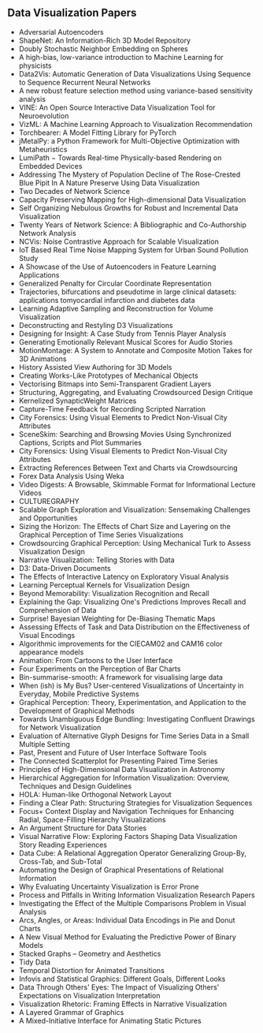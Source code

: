 
<h2>Data Visualization Papers</h2>


<ul>

                             

 <li><a target="_blank" href="https://github.com/manjunath5496/Data-Visualization-Papers/blob/master/dv(1).pdf" style="text-decoration:none;">Adversarial Autoencoders</a></li>

 <li><a target="_blank" href="https://github.com/manjunath5496/Data-Visualization-Papers/blob/master/dv(2).pdf" style="text-decoration:none;">ShapeNet: An Information-Rich 3D Model Repository</a></li>

<li><a target="_blank" href="https://github.com/manjunath5496/Data-Visualization-Papers/blob/master/dv(3).pdf" style="text-decoration:none;">Doubly Stochastic Neighbor Embedding on Spheres</a></li>
 <li><a target="_blank" href="https://github.com/manjunath5496/Data-Visualization-Papers/blob/master/dv(4).pdf" style="text-decoration:none;">A high-bias, low-variance introduction to Machine Learning for physicists</a></li>                              
<li><a target="_blank" href="https://github.com/manjunath5496/Data-Visualization-Papers/blob/master/dv(5).pdf" style="text-decoration:none;">Data2Vis: Automatic Generation of Data Visualizations Using Sequence to Sequence Recurrent Neural Networks</a></li>
<li><a target="_blank" href="https://github.com/manjunath5496/Data-Visualization-Papers/blob/master/dv(6).pdf" style="text-decoration:none;">A new robust feature selection method using variance-based sensitivity analysis</a></li>
 <li><a target="_blank" href="https://github.com/manjunath5496/Data-Visualization-Papers/blob/master/dv(7).pdf" style="text-decoration:none;">VINE: An Open Source Interactive Data Visualization Tool for Neuroevolution</a></li>

 <li><a target="_blank" href="https://github.com/manjunath5496/Data-Visualization-Papers/blob/master/dv(8).pdf" style="text-decoration:none;"> VizML: A Machine Learning Approach to Visualization Recommendation </a></li>
   <li><a target="_blank" href="https://github.com/manjunath5496/Data-Visualization-Papers/blob/master/dv(9).pdf" style="text-decoration:none;">Torchbearer: A Model Fitting Library for PyTorch</a></li>
  
   
 <li><a target="_blank" href="https://github.com/manjunath5496/Data-Visualization-Papers/blob/master/dv(10).pdf" style="text-decoration:none;">jMetalPy: a Python Framework for Multi-Objective Optimization with Metaheuristics </a></li>                              
<li><a target="_blank" href="https://github.com/manjunath5496/Data-Visualization-Papers/blob/master/dv(11).pdf" style="text-decoration:none;">LumiPath &minus; Towards Real-time Physically-based Rendering on Embedded Devices</a></li>
<li><a target="_blank" href="https://github.com/manjunath5496/Data-Visualization-Papers/blob/master/dv(12).pdf" style="text-decoration:none;">Addressing The Mystery of Population Decline of The Rose-Crested Blue Pipit In A Nature Preserve Using Data Visualization</a></li>
<li><a target="_blank" href="https://github.com/manjunath5496/Data-Visualization-Papers/blob/master/dv(13).pdf" style="text-decoration:none;">Two Decades of Network Science</a></li>

<li><a target="_blank" href="https://github.com/manjunath5496/Data-Visualization-Papers/blob/master/dv(14).pdf" style="text-decoration:none;">Capacity Preserving Mapping for High-dimensional Data Visualization</a></li>
                              
<li><a target="_blank" href="https://github.com/manjunath5496/Data-Visualization-Papers/blob/master/dv(15).pdf" style="text-decoration:none;">Self Organizing Nebulous Growths for Robust and Incremental Data Visualization</a></li>

<li><a target="_blank" href="https://github.com/manjunath5496/Data-Visualization-Papers/blob/master/dv(16).pdf" style="text-decoration:none;">Twenty Years of Network Science:
A Bibliographic and Co-Authorship Network Analysis</a></li>

  <li><a target="_blank" href="https://github.com/manjunath5496/Data-Visualization-Papers/blob/master/dv(17).pdf" style="text-decoration:none;">NCVis: Noise Contrastive Approach for Scalable Visualization</a></li>   
  
<li><a target="_blank" href="https://github.com/manjunath5496/Data-Visualization-Papers/blob/master/dv(18).pdf" style="text-decoration:none;">IoT Based Real Time Noise Mapping System for Urban Sound Pollution Study</a></li> 

  
<li><a target="_blank" href="https://github.com/manjunath5496/Data-Visualization-Papers/blob/master/dv(19).pdf" style="text-decoration:none;">A Showcase of the Use of Autoencoders in Feature Learning Applications</a></li> 

<li><a target="_blank" href="https://github.com/manjunath5496/Data-Visualization-Papers/blob/master/dv(20).pdf" style="text-decoration:none;">Generalized Penalty for Circular Coordinate Representation</a></li>

<li><a target="_blank" href="https://github.com/manjunath5496/Data-Visualization-Papers/blob/master/dv(21).pdf" style="text-decoration:none;">Trajectories, bifurcations and pseudotime in large clinical datasets: applications tomyocardial infarction and diabetes data</a></li>
<li><a target="_blank" href="https://github.com/manjunath5496/Data-Visualization-Papers/blob/master/dv(22).pdf" style="text-decoration:none;">Learning Adaptive Sampling and Reconstruction for Volume Visualization</a></li> 
 <li><a target="_blank" href="https://github.com/manjunath5496/Data-Visualization-Papers/blob/master/dv(23).pdf" style="text-decoration:none;">Deconstructing and Restyling D3 Visualizations</a></li> 
 

   <li><a target="_blank" href="https://github.com/manjunath5496/Data-Visualization-Papers/blob/master/dv(24).pdf" style="text-decoration:none;">Designing for Insight: A Case Study from Tennis Player Analysis</a></li>
 
   <li><a target="_blank" href="https://github.com/manjunath5496/Data-Visualization-Papers/blob/master/dv(25).pdf" style="text-decoration:none;">Generating Emotionally Relevant Musical Scores for Audio Stories</a></li>                              
 <li><a target="_blank" href="https://github.com/manjunath5496/Data-Visualization-Papers/blob/master/dv(26).pdf" style="text-decoration:none;">MotionMontage: A System to Annotate and Composite Motion Takes for 3D Animations</a></li>
 <li><a target="_blank" href="https://github.com/manjunath5496/Data-Visualization-Papers/blob/master/dv(27).pdf" style="text-decoration:none;">History Assisted View Authoring for 3D Models</a></li>
   
 
   <li><a target="_blank" href="https://github.com/manjunath5496/Data-Visualization-Papers/blob/master/dv(28).pdf" style="text-decoration:none;">Creating Works-Like Prototypes of Mechanical Objects</a></li>
 
   <li><a target="_blank" href="https://github.com/manjunath5496/Data-Visualization-Papers/blob/master/dv(29).pdf" style="text-decoration:none;">Vectorising Bitmaps into Semi-Transparent Gradient Layers </a></li>                              

  <li><a target="_blank" href="https://github.com/manjunath5496/Data-Visualization-Papers/blob/master/dv(30).pdf" style="text-decoration:none;">Structuring, Aggregating, and Evaluating Crowdsourced Design Critique</a></li>
 
   <li><a target="_blank" href="https://github.com/manjunath5496/Data-Visualization-Papers/blob/master/dv(31).pdf" style="text-decoration:none;">Kernelized SynapticWeight Matrices</a></li> 
    <li><a target="_blank" href="https://github.com/manjunath5496/Data-Visualization-Papers/blob/master/dv(32).pdf" style="text-decoration:none;">Capture-Time Feedback for Recording Scripted Narration</a></li> 

   <li><a target="_blank" href="https://github.com/manjunath5496/Data-Visualization-Papers/blob/master/dv(33).pdf" style="text-decoration:none;">City Forensics: Using Visual Elements to Predict Non-Visual City Attributes</a></li>                              

  <li><a target="_blank" href="https://github.com/manjunath5496/Data-Visualization-Papers/blob/master/dv(34).pdf" style="text-decoration:none;">SceneSkim: Searching and Browsing Movies Using Synchronized Captions, Scripts and Plot Summaries</a></li> 
 
  <li><a target="_blank" href="https://github.com/manjunath5496/Data-Visualization-Papers/blob/master/dv(35).pdf" style="text-decoration:none;">City Forensics: Using Visual Elements to Predict Non-Visual City Attributes</a></li> 

  <li><a target="_blank" href="https://github.com/manjunath5496/Data-Visualization-Papers/blob/master/dv(36).pdf" style="text-decoration:none;">Extracting References Between Text and Charts via Crowdsourcing</a></li> 
 
<li><a target="_blank" href="https://github.com/manjunath5496/Data-Visualization-Papers/blob/master/dv(37).pdf" style="text-decoration:none;">Forex Data Analysis Using Weka</a></li>
 <li><a target="_blank" href="https://github.com/manjunath5496/Data-Visualization-Papers/blob/master/dv(38).pdf" style="text-decoration:none;">Video Digests: A Browsable, Skimmable Format for Informational Lecture Videos</a></li>
<li><a target="_blank" href="https://github.com/manjunath5496/Data-Visualization-Papers/blob/master/dv(39).pdf" style="text-decoration:none;">CULTUREGRAPHY</a></li>
 <li><a target="_blank" href="https://github.com/manjunath5496/Data-Visualization-Papers/blob/master/dv(40).pdf" style="text-decoration:none;">Scalable Graph Exploration and Visualization: Sensemaking Challenges and Opportunities</a></li>                              
<li><a target="_blank" href="https://github.com/manjunath5496/Data-Visualization-Papers/blob/master/dv(41).pdf" style="text-decoration:none;">Sizing the Horizon: The Effects of Chart Size and Layering on the Graphical Perception of Time Series Visualizations</a></li>
<li><a target="_blank" href="https://github.com/manjunath5496/Data-Visualization-Papers/blob/master/dv(42).pdf" style="text-decoration:none;">Crowdsourcing Graphical Perception: Using Mechanical Turk to Assess Visualization Design</a></li>
 
  <li><a target="_blank" href="https://github.com/manjunath5496/Data-Visualization-Papers/blob/master/dv(43).pdf" style="text-decoration:none;">Narrative Visualization: Telling Stories with Data</a></li>
 <li><a target="_blank" href="https://github.com/manjunath5496/Data-Visualization-Papers/blob/master/dv(44).pdf" style="text-decoration:none;">D3: Data-Driven Documents</a></li>
   <li><a target="_blank" href="https://github.com/manjunath5496/Data-Visualization-Papers/blob/master/dv(45).pdf" style="text-decoration:none;">The Effects of Interactive Latency on Exploratory Visual Analysis</a></li>  
   
<li><a target="_blank" href="https://github.com/manjunath5496/Data-Visualization-Papers/blob/master/dv(46).pdf" style="text-decoration:none;">Learning Perceptual Kernels for Visualization Design</a></li> 
                             
<li><a target="_blank" href="https://github.com/manjunath5496/Data-Visualization-Papers/blob/master/dv(47).pdf" style="text-decoration:none;">Beyond Memorability: Visualization Recognition and Recall</a></li>
<li><a target="_blank" href="https://github.com/manjunath5496/Data-Visualization-Papers/blob/master/dv(48).pdf" style="text-decoration:none;">Explaining the Gap: Visualizing One's Predictions Improves Recall and Comprehension of Data</a></li>

<li><a target="_blank" href="https://github.com/manjunath5496/Data-Visualization-Papers/blob/master/dv(49).pdf" style="text-decoration:none;">Surprise! Bayesian Weighting for De-Biasing Thematic Maps</a></li>
                              
<li><a target="_blank" href="https://github.com/manjunath5496/Data-Visualization-Papers/blob/master/dv(50).pdf" style="text-decoration:none;">Assessing Effects of Task and Data Distribution on the Effectiveness of Visual Encodings</a></li>
<li><a target="_blank" href="https://github.com/manjunath5496/Data-Visualization-Papers/blob/master/dv(51).pdf" style="text-decoration:none;">Algorithmic improvements for the CIECAM02 and CAM16 color appearance models</a></li>
<li><a target="_blank" href="https://github.com/manjunath5496/Data-Visualization-Papers/blob/master/dv(52).pdf" style="text-decoration:none;">Animation:
From Cartoons to the User Interface</a></li>

<li><a target="_blank" href="https://github.com/manjunath5496/Data-Visualization-Papers/blob/master/dv(53).pdf" style="text-decoration:none;">Four Experiments on the Perception of Bar Charts</a></li>
 
<li><a target="_blank" href="https://github.com/manjunath5496/Data-Visualization-Papers/blob/master/dv(54).pdf" style="text-decoration:none;">Bin-summarise-smooth: A framework for visualising large data </a></li>

<li><a target="_blank" href="https://github.com/manjunath5496/Data-Visualization-Papers/blob/master/dv(55).pdf" style="text-decoration:none;">When (ish) is My Bus? User-centered Visualizations of Uncertainty in Everyday, Mobile Predictive Systems</a></li>
 
  <li><a target="_blank" href="https://github.com/manjunath5496/Data-Visualization-Papers/blob/master/dv(56).pdf" style="text-decoration:none;">Graphical Perception: Theory, Experimentation, and Application to the Development of Graphical Methods</a></li>                              

  <li><a target="_blank" href="https://github.com/manjunath5496/Data-Visualization-Papers/blob/master/dv(57).pdf" style="text-decoration:none;">Towards Unambiguous Edge Bundling: Investigating Confluent Drawings for Network Visualization</a></li>
 
   <li><a target="_blank" href="https://github.com/manjunath5496/Data-Visualization-Papers/blob/master/dv(58).pdf" style="text-decoration:none;">Evaluation of Alternative Glyph Designs for Time Series Data in a Small Multiple Setting</a></li>
    <li><a target="_blank" href="https://github.com/manjunath5496/Data-Visualization-Papers/blob/master/dv(59).pdf" style="text-decoration:none;">Past, Present and Future of
User Interface Software Tools</a></li>
 
  <li><a target="_blank" href="https://github.com/manjunath5496/Data-Visualization-Papers/blob/master/dv(60).pdf" style="text-decoration:none;">The Connected Scatterplot for Presenting Paired Time Series </a></li>
 
   <li><a target="_blank" href="https://github.com/manjunath5496/Data-Visualization-Papers/blob/master/dv(61).pdf" style="text-decoration:none;">Principles of High-Dimensional Data Visualization in Astronomy</a></li>
 
   <li><a target="_blank" href="https://github.com/manjunath5496/Data-Visualization-Papers/blob/master/dv(62).pdf" style="text-decoration:none;">Hierarchical Aggregation for Information Visualization: Overview, Techniques and Design Guidelines</a></li>
 
   <li><a target="_blank" href="https://github.com/manjunath5496/Data-Visualization-Papers/blob/master/dv(63).pdf" style="text-decoration:none;">HOLA: Human-like Orthogonal Network Layout</a></li>                              

  <li><a target="_blank" href="https://github.com/manjunath5496/Data-Visualization-Papers/blob/master/dv(64).pdf" style="text-decoration:none;">Finding a Clear Path: Structuring Strategies for Visualization Sequences</a></li>
 
   <li><a target="_blank" href="https://github.com/manjunath5496/Data-Visualization-Papers/blob/master/dv(65).pdf" style="text-decoration:none;">Focus+ Context Display and Navigation Techniques for Enhancing Radial, Space-Filling Hierarchy Visualizations</a></li> 

   <li><a target="_blank" href="https://github.com/manjunath5496/Data-Visualization-Papers/blob/master/dv(66).pdf" style="text-decoration:none;">An Argument Structure for Data Stories</a></li> 
 
   <li><a target="_blank" href="https://github.com/manjunath5496/Data-Visualization-Papers/blob/master/dv(67).pdf" style="text-decoration:none;">Visual Narrative Flow: Exploring Factors Shaping Data Visualization Story Reading Experiences</a></li>                              

  <li><a target="_blank" href="https://github.com/manjunath5496/Data-Visualization-Papers/blob/master/dv(68).pdf" style="text-decoration:none;">Data Cube: A Relational Aggregation Operator Generalizing Group-By, Cross-Tab, and Sub-Total</a></li> 
 
  
   <li><a target="_blank" href="https://github.com/manjunath5496/Data-Visualization-Papers/blob/master/dv(69).pdf" style="text-decoration:none;">Automating the Design of Graphical Presentations of Relational Information</a></li>                              

  <li><a target="_blank" href="https://github.com/manjunath5496/Data-Visualization-Papers/blob/master/dv(70).pdf" style="text-decoration:none;">Why Evaluating Uncertainty Visualization is Error Prone</a></li> 
  
 
 <li><a target="_blank" href="https://github.com/manjunath5496/Data-Visualization-Papers/blob/master/dv(71).pdf" style="text-decoration:none;">Process and Pitfalls in Writing Information Visualization Research Papers</a></li>
 
 <li><a target="_blank" href="https://github.com/manjunath5496/Data-Visualization-Papers/blob/master/dv(72).pdf" style="text-decoration:none;">Investigating the Effect of the Multiple Comparisons Problem in Visual Analysis</a></li> 
 
 
 <li><a target="_blank" href="https://github.com/manjunath5496/Data-Visualization-Papers/blob/master/dv(73).pdf" style="text-decoration:none;">Arcs, Angles, or Areas:
Individual Data Encodings in Pie and Donut Charts</a></li>
  <li><a target="_blank" href="https://github.com/manjunath5496/Data-Visualization-Papers/blob/master/dv(74).pdf" style="text-decoration:none;">A New Visual Method for Evaluating the Predictive Power of Binary Models</a></li>
    <li><a target="_blank" href="https://github.com/manjunath5496/Data-Visualization-Papers/blob/master/dv(75).pdf" style="text-decoration:none;">Stacked Graphs – Geometry and  Aesthetics</a></li>                        
<li><a target="_blank" href="https://github.com/manjunath5496/Data-Visualization-Papers/blob/master/dv(76).pdf" style="text-decoration:none;">Tidy Data</a></li>

 <li><a target="_blank" href="https://github.com/manjunath5496/Data-Visualization-Papers/blob/master/dv(77).pdf" style="text-decoration:none;">Temporal Distortion for Animated Transitions</a></li> 
 
 
 <li><a target="_blank" href="https://github.com/manjunath5496/Data-Visualization-Papers/blob/master/dv(78).pdf" style="text-decoration:none;">Infovis and Statistical Graphics: Different Goals, Different Looks </a></li>
  <li><a target="_blank" href="https://github.com/manjunath5496/Data-Visualization-Papers/blob/master/dv(79).pdf" style="text-decoration:none;">Data Through Others' Eyes: The Impact of Visualizing Others' Expectations on Visualization Interpretation</a></li>


 <li><a target="_blank" href="https://github.com/manjunath5496/Data-Visualization-Papers/blob/master/dv(80).pdf" style="text-decoration:none;">Visualization Rhetoric: Framing Effects in Narrative Visualization</a></li> 
 
 
 <li><a target="_blank" href="https://github.com/manjunath5496/Data-Visualization-Papers/blob/master/dv(81).pdf" style="text-decoration:none;">A Layered Grammar of Graphics</a></li>
  <li><a target="_blank" href="https://github.com/manjunath5496/Data-Visualization-Papers/blob/master/dv(82).pdf" style="text-decoration:none;">A Mixed-Initiative Interface for Animating Static Pictures</a></li>

 </ul>
  
  
